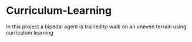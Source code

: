 # Curriculum-Learning
In this project a bipedal agent is trained to walk on an uneven terrain using curriculum learning
